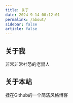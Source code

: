 ```yaml
---
title: 关于
date: 2024-9-14 00:12:01
permalink: /about/
sidebar: false
article: false
---
```


## 关于我

非常非常社恐的老鼠人

## 关于本站

挂在Github的一个简洁风格博客